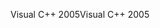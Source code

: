 <span data-ttu-id="d55ba-101">Visual C++ 2005</span><span class="sxs-lookup"><span data-stu-id="d55ba-101">Visual C++ 2005</span></span>
